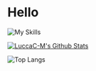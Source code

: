 # Hello

![My Skills](https://skillicons.dev/icons?i=c,cpp)


[![LuccaC-M's Github Stats](https://github-readme-stats.vercel.app/api?username=LuccaC-M&show_icons=true&theme=dark)](https://youtube.com/watch?v=dQw4w9WgXcQ)

![Top Langs](https://github-readme-stats.vercel.app/api/top-langs/?username=LuccaC-M&theme=dark)


